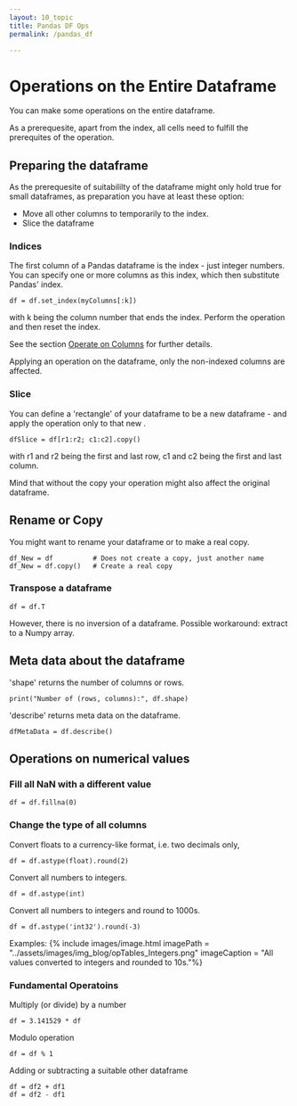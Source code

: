 ```yaml
---
layout: 10_topic
title: Pandas DF Ops
permalink: /pandas_df

---
```


# Operations on the Entire Dataframe

You can make some operations on the entire dataframe.

As a prerequesite, apart from the index, all cells need to fulfill the prerequites of the operation.
## Preparing the dataframe

As the prerequesite of suitabililty of the dataframe might only hold true for small dataframes, as preparation
you have at least these option:

- Move all other columns to temporarily to the index.
- Slice the dataframe

### Indices

The first column of a Pandas dataframe is the index - just integer numbers.
You can specify one or more columns as this index, which then substitute Pandas' index.

>
    df = df.set_index(myColumns[:k])

with k being the column number that ends the index.
Perform the operation and then reset the index.

See the section [Operate on Columns](pandas_columns) for further details.

Applying an operation on the dataframe, only the non-indexed columns are affected. 

### Slice

You can define a 'rectangle' of your dataframe to be a new dataframe - and apply the operation only to that new .

>
    dfSlice = df[r1:r2; c1:c2].copy()

with r1 and r2 being the first and last row, c1 and c2 being the first and last column.

Mind that without the copy your operation might also affect the original dataframe. 

## Rename or Copy

You might want to rename your dataframe or to make a real copy.

>
    df_New = df          # Does not create a copy, just another name
    df_New = df.copy()   # Create a real copy 

### Transpose a dataframe

>
    df = df.T

However, there is no inversion of a dataframe.
Possible workaround: extract to a Numpy array. 

## Meta data about the dataframe

'shape' returns the number of columns or rows. 

>
    print("Number of (rows, columns):", df.shape)

'describe' returns meta data on the dataframe.

>
    dfMetaData = df.describe()

## Operations on numerical values

### Fill all NaN with a different value
>
    df = df.fillna(0)

### Change the type of all columns

Convert floats to a currency-like format, i.e. two decimals only,
>
    df = df.astype(float).round(2)

Convert all numbers  to integers.
>
    df = df.astype(int)

Convert all numbers to integers and round to 1000s. 
>
    df = df.astype('int32').round(-3)

Examples: 
{% include images/image.html imagePath = "../assets/images/img_blog/opTables_Integers.png" imageCaption = "All values converted to integers and rounded to 10s."%}

### Fundamental Operatoins

Multiply (or divide) by a number

>
    df = 3.141529 * df

Modulo operation
>
    df = df % 1

Adding or subtracting a suitable other dataframe
>
    df = df2 + df1
    df = df2 - df1




